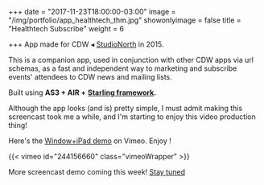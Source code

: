 +++
date = "2017-11-23T18:00:00-03:00"
image = "/img/portfolio/app_healthtech_thm.jpg"
showonlyimage = false
title = "Healthtech Subscribe"
weight = 6

+++
App made for CDW ◂ [StudioNorth](http://www.studionorth.com/ "StudioNorth website") in 2015.

<!--more-->

This is a companion app, used in conjunction with other CDW apps via url schemas, as a fast and independent way to marketing and subscribe events' attendees to CDW news and mailing lists.

Built using **AS3 + AIR +** [**Starling framework**](https://gamua.com/starling/ "Starling website")**.**

Although the app looks (and is) pretty simple, I must admit making this screencast took me a while, and I'm starting to enjoy this video production thing!

Here's the [Window+iPad demo](https://vimeo.com/244156660 "Healthtech Subscribe Vimeo demo") on Vimeo. Enjoy !

{{< vimeo id="244156660" class="vimeoWrapper" >}}

More screencast demo coming this week! [Stay tuned](twitter.com/roipekr "roipeker Twitter profile")